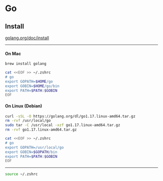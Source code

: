 # Go

## Install

[golang.org/doc/install](https://golang.org/doc/install)

---
#### On Mac
```sh
brew install golang

cat <<EOF >> ~/.zshrc 
# go
export GOPATH=$HOME/go
export GOBIN=$HOME/go/bin
export PATH=$PATH:$GOBIN
EOF
```
#### On Linux (Debian)
```sh
curl -sSL -O https://golang.org/dl/go1.17.linux-amd64.tar.gz
rm -rvf /usr/local/go
sudo tar -C /usr/local -xzf go1.17.linux-amd64.tar.gz
rm -rvf go1.17.linux-amd64.tar.gz

cat <<EOF >> ~/.zshrc 
# go
export GOPATH=/usr/local/go
export GOBIN=$GOPATH/bin
export PATH=$PATH:$GOBIN
EOF
```
---

```sh
source ~/.zshrc 
```
